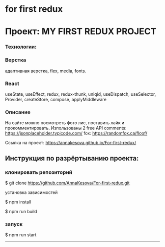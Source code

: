 
# for first redux

# Проект: MY FIRST REDUX PROJECT

### Технологии: 

### Верстка
адаптивная верстка, flex, media, fonts.

### React
useState, useEffect, redux, redux-thunk, uniqid, useDispatch, useSelector, Provider, createStore, compose, applyMiddleware

### Описание
 На сайте можно посмотреть фото лис, поставить лайк и прокомментировать.
 Изпользованы 2 free API
 comments: 
 https://jsonplaceholder.typicode.com/
 fox:
 https://randomfox.ca/floof/

Ссылка на проект: 
https://annakesova.github.io/For-first-redux/


## Инструкция по разрёртыванию проекта:
### клонировать репозиторий
$ git clone  https://github.com/AnnaKesova/For-first-redux.git

установка зависимостей

$ npm install

$ npm run build

### запуск

$ npm run start

------